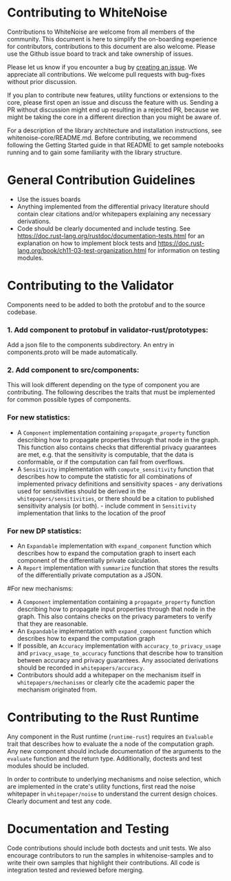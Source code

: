 Contributing to WhiteNoise
=============================
Contributions to WhiteNoise are welcome from all members of the community. This document is here to simplify the 
on-boarding experience for contributors, contributions to this document are also welcome. 
Please use the Github issue board to track and take ownership of issues. 

Please let us know if you encounter a bug by [creating an issue](https://github.com/opendifferentialprivacy/whitenoise-core/issues).
We appreciate all contributions. We welcome pull requests with bug-fixes without prior discussion.

If you plan to contribute new features, utility functions or extensions to the core, please first open an issue and 
discuss the feature with us. Sending a PR without discussion might end up resulting in a rejected PR, because we might
 be taking the core in a different direction than you might be aware of.

For a description of the library architecture and installation instructions, see whitenoise-core/README.md. 
Before contributing, we recommend following the Getting Started guide in that README to get sample 
notebooks running and to gain some familiarity with the library structure.

General Contribution Guidelines
===============================

- Use the issues boards
- Anything implemented from the differential privacy literature should contain clear citations and/or whitepapers 
explaining any necessary derivations.
- Code should be clearly documented and include testing. See https://doc.rust-lang.org/rustdoc/documentation-tests.html
for an explanation on how to implement block tests and https://doc.rust-lang.org/book/ch11-03-test-organization.html for
information on testing modules.

Contributing to the Validator
=============================

Components need to be added to both the protobuf and to the source codebase. 

### 1. Add component to protobuf in validator-rust/prototypes:

Add a json file to the components subdirectory. An entry in components.proto will be made automatically.
### 2. Add component to src/components:

This will look different depending on the type of component you are contributing. The following describes the traits
that must be implemented for common possible types of components. 

### For new statistics:
  - A `Component` implementation containing `propagate_property` function describing 
        how to propagate properties through that node in the graph. This function also contains
        checks that differential privacy guarantees are met, e.g. that the sensitivity is computable,
        that the data is conformable, or if the computation can fail from overflows.
  - A `Sensitivity` implementation with `compute_sensitivity` function that describes how to compute
        the statistic for all combinations of implemented privacy definitions and sensitivity spaces
        - any derivations used for sensitivities should be derived in the `whitepapers/sensitivities`,
        or there should be a citation to published sensitivity analysis (or both).
        - include comment in `Sensitivity` implementation that links to the location of the proof
### For new DP statistics:
  - An `Expandable` implementation with `expand_component` function which describes how to expand the computation graph
        to insert each component of the differentially private calculation.
  - A `Report` implementation with `summarize` function that stores the results of the differentially private computation as a
        JSON.

#For new mechanisms:
 -  A `Component` implementation containing a `propagate_property` function describing 
    how to propagate input properties through that node in the graph. This also contains checks on the 
    privacy parameters to verify that they are reasonable.
 - An `Expandable` implementation with `expand_component` function which describes how to expand the computation graph
 - If possible, an `Accuracy` implementation with `accuracy_to_privacy_usage` and `privacy_usage_to_accuracy`
    functions that describe how to transition between accuracy and privacy guarantees. Any associated derivations 
    should be recorded in `whitepapers/accuracy`.
 - Contributors should add a whitepaper on the mechanism itself in `whitepapers/mechanisms` or clearly cite the
        academic paper the mechanism originated from.
   
Contributing to the Rust Runtime
================================

Any component in the Rust runtime (`runtime-rust`) requires an `Evaluable` trait that describes how to evaluate the 
a node of the computation graph. Any new component should include documentation of the arguments to the `evaluate` 
function and the return type. Additionally, doctests and test modules should be included.

In order to contribute to underlying mechanisms and noise selection, which are implemented in the crate's utility 
functions, first read the noise whitepaper in `whitepaper/noise` to understand the current design choices. Clearly
document and test any code.

Documentation and Testing
=======================
Code contributions should include both doctests and unit tests. We also encourage contributors to run the samples in 
whitenoise-samples and to write their own samples that highlight their contributions. All code is integration tested and
reviewed before merging. 